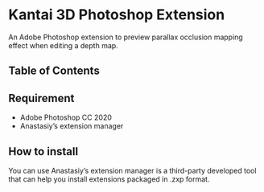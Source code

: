 # Kantai 3D Photoshop Extension
An Adobe Photoshop extension to preview parallax occlusion mapping effect when editing a depth map.



## Table of Contents



## Requirement
- Adobe Photoshop CC 2020
- Anastasiy’s extension manager


## How to install
You can use Anastasiy’s extension manager is a third-party developed tool that can help you install extensions packaged in .zxp format.

